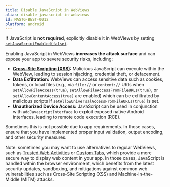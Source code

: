 ```yaml
---
title: Disable JavaScript in WebViews
alias: disable-javascript-in-webviews
id: MASTG-BEST-0012
platform: android
---
```


If JavaScript is **not required**, explicitly disable it in WebViews by setting [`setJavaScriptEnabled(false)`](https://developer.android.com/reference/android/webkit/WebSettings.html#setJavaScriptEnabled%28boolean%29).

Enabling JavaScript in WebViews **increases the attack surface** and can expose your app to severe security risks, including:

- **[Cross-Site Scripting (XSS)](https://owasp.org/www-community/attacks/xss/):** Malicious JavaScript can execute within the WebView, leading to session hijacking, credential theft, or defacement.
- **Data Exfiltration:** WebViews can access sensitive data such as cookies, tokens, or local files (e.g., via `file://` or `content://` URIs when `setAllowFileAccess(true)`, `setAllowFileAccessFromFileURLs(true)`, or `setAllowContentAccess(true)` are enabled) which can be exfiltrated by malicious scripts if `setAllowUniversalAccessFromFileURLs(true)` is set.
- **Unauthorized Device Access:** JavaScript can be used in conjunction with `addJavascriptInterface` to exploit exposed native Android interfaces, leading to remote code execution (RCE).

Sometimes this is not possible due to app requirements. In those cases, ensure that you have implemented proper input validation, output encoding, and other security measures.

Note: sometimes you may want to use alternatives to regular WebViews, such as [Trusted Web Activities](https://developer.android.com/guide/topics/app-bundle/trusted-web-activities) or [Custom Tabs](https://developer.chrome.com/docs/android/custom-tabs/overview/), which provide a more secure way to display web content in your app. In those cases, JavaScript is handled within the browser environment, which benefits from the latest security updates, sandboxing, and mitigations against common web vulnerabilities such as Cross-Site Scripting (XSS) and Machine-in-the-Middle (MITM) attacks.
